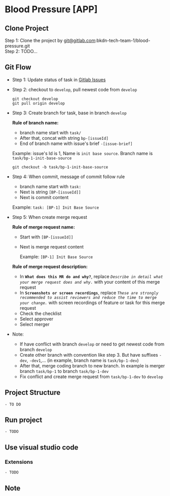 # Blood Pressure [APP]

## Clone Project

Step 1: Clone the project by git@gitlab.com:bkdn-tech-team-1/blood-pressure.git<br />
Step 2: TODO...

## Git Flow

- Step 1: Update status of task in [Gitlab Issues](https://gitlab.com/bkdn-tech-team-1/blood-pressure/-/issues)
- Step 2: checkout to `develop`, pull newest code from `develop`
  ```
  git checkout develop
  git pull origin develop
  ```
- Step 3: Create branch for task, base in branch `develop`

  **Rule of branch name:**

  - branch name start with `task/`
  - After that, concat with string `bp-[issueId]`
  - End of branch name with issue's brief `-[issue-brief]`

  Example: issue's Id is 1, Name is `init base source`. Branch name is `task/bp-1-init-base-source`

  ```
  git checkout -b task/bp-1-init-base-source
  ```

- Step 4: When commit, message of commit follow rule

  - branch name start with `task: `
  - Next is string `[BP-[issueId]]`
  - Next is commit content

  Example: `task: [BP-1] Init Base Source`

- Step 5: When create merge request

  **Rule of merge request name:**

  - Start with `[BP-[issueId]]`
  - Next is merge request content

    Example: `[BP-1] Init Base Source`

  **Rule of merge request description:**

  - In **`What does this MR do and why?`**, replace _`Describe in detail what your merge request does and why.`_ with your content of this merge request
  - In **`Screenshots or screen recordings`**, replace _`These are strongly recommended to assist reviewers and reduce the time to merge your change.`_ with screen recordings of feature or task for this merge request
  - Check the checklist
  - Select approver
  - Select merger

- Note:
  - If have conflict with branch `develop` or need to get newest code from branch `develop`
  - Create other branch with convention like step 3. But have suffixes `-dev`, `-dev1`,... (in example, branch name is `task/bp-1-dev`)
  - After that, merge coding branch to new branch. In example is merger branch `task/bp-1` to branch `task/bp-1-dev`
  - Fix conflict and create merge request from `task/bp-1-dev` to `develop`

## Project Structure

    - TO DO

## Run project

    - TODO

## Use visual studio code

### Extensions

    - TODO

## Note
